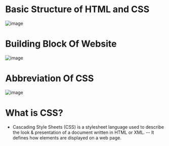 # Basic Structure of HTML and CSS
![image](https://github.com/user-attachments/assets/3abdce02-06bc-4c9e-80cc-d448790c11ee)
# Building Block Of Website
![image](https://github.com/user-attachments/assets/d5027c16-3968-46fc-892f-6be1ec15ca8a)
# Abbreviation Of CSS
![image](https://github.com/user-attachments/assets/b80516a7-bbf0-4224-a382-6d97278b53b7)
# What is CSS?
- Cascading Style Sheets (CSS) is a stylesheet language used to describe the look & presentation of a document written in HTML or XML.
-- It defines how elements are displayed on a web page.

